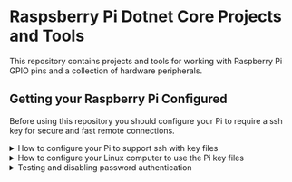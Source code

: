 # Raspsberry Pi Dotnet Core Projects and Tools

This repository contains projects and tools for working with Raspberry Pi GPIO pins and a collection of hardware peripherals.

## Getting your Raspberry Pi Configured

Before using this repository you should configure your Pi to require a ssh key for secure and fast remote connections.

<details>
  <summary>How to configure your Pi to support ssh with key files</summary>
On your Pi should enable ssh, sshfs, and generate a secure key on using these commands:

```bash
# enable and start the ssh server
sudo systemctl enable ssh
sudo systemctl start ssh
# install the tool for sshfs, the file system through ssh
sudo apt install sshfs
# generate ssh keys
mkdir /home/pi/.ssh
cd /home/pi/.ssh
ssh-keygen -t rsa
mv id_rsa.pub authorized_keys
chmod 600 authorized_keys
```
</details>
<details>
  <summary>How to configure your Linux computer to use the Pi key files</summary>
On your Linux machine temporarily connect to your Pi using ssh with password authentication and enabled sshfs for secure file transfers. Where you see ``1.2.3.4`` substitute it with  the ip address of your Pi:

```bash
# go to you home folder and install the tool for sshfs
cd ~
sudo apt install sshfs
# create a mount point for your Raspberry Pi home folder
mkdir -p media/raspberry
sshfs pi@1.2.3.4:/home/pi media/raspberry
# setup ssh with the correct key on your Linux machine
mkdir .ssh
openssl rsa -in media/raspberry/.ssh/id_rsa -outform pem > .ssh/pi.pem
chmod 600 .ssh/pi.pem
touch .ssh/config
chmod 600 
```

On your Linux machine use a text editor to add these lines to  ``~/.ssh/config``:

```bash
Host pi
    HostName 1.2.3.4
    User pi
    IdentityFile ~/.ssh/pi.pem
```
</details>
<details>
  <summary>Testing and disabling password authentication</summary>

Now that we have ssh configured you should be able to connect to your Pi using a secure key:

```bash
ssh pi
```

Finally on your Pi edit ``sshd_config`` to remove password authentication:

```bash
sudo nano /etc/ssh/sshd_config.
# edit these values
PasswordAuthentication no
PubkeyAuthentication yes
# save and reboot your Pi
sudo reboot
```

If you reboot your Linux computer you can reconnect to the Pi file system using:

```bash
ssh pi:/home/pi ~/media/raspberry
```
</details>

